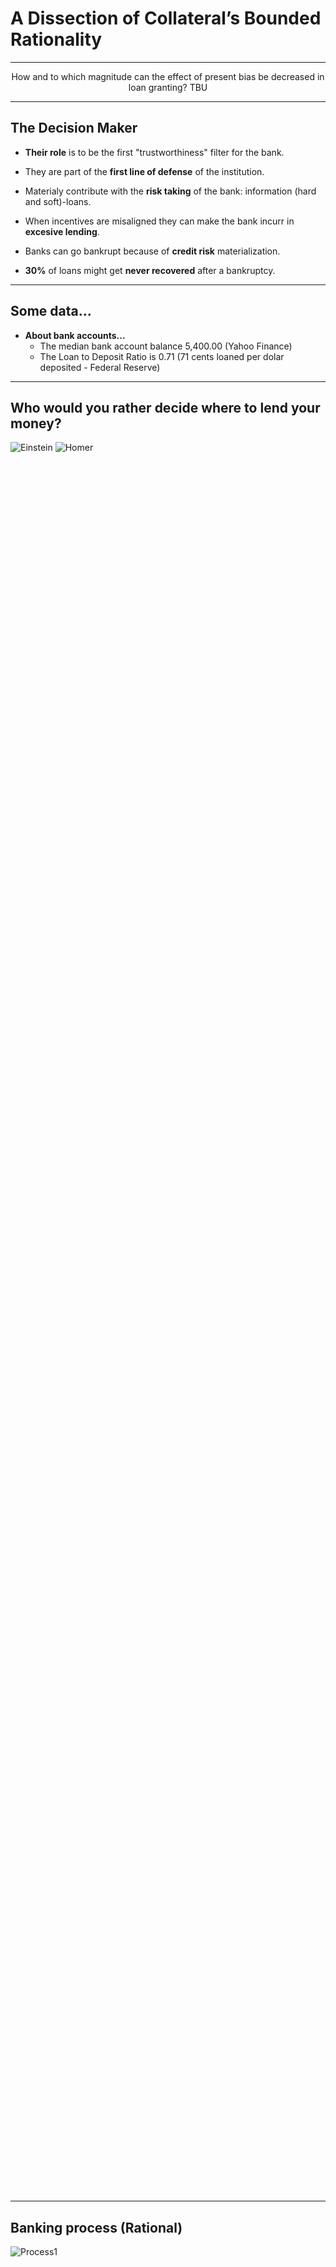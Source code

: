 <!-- .slide: class="title-slide" -->
# A Dissection of Collateral’s Bounded Rationality
</section>

---
<!-- .slide: class="big-text" -->
<div class="r-fit-text" style="text-align:center;">
  How and to which magnitude can the effect of present bias be decreased in loan granting? TBU
</div>



---
<!-- .slide: class="slide-heading" -->
## The Decision Maker

- **Their role** is to be the first "trustworthiness" filter for the bank.
- They are part of the **first line of defense** of the institution.
- Materialy contribute with the **risk taking** of the bank: information (hard and soft)-loans.

- When incentives are misaligned they can make the bank incurr in **excesive lending**.
- Banks can go bankrupt because of **credit risk** materialization.
- **30%** of loans might get **never recovered** after a bankruptcy.

---
<!-- .slide: class="slide-heading" -->
## Some data...
- **About bank accounts...**
    - The median bank account balance 5,400.00 (Yahoo Finance)
    - The Loan to Deposit Ratio is 0.71 (71 cents loaned per dolar deposited - Federal Reserve)

---
<!-- .slide: class="slide-heading" -->
## Who would you rather decide where to lend your money?

<div class="cols" style="min-height:70vh; align-items:center; justify-items:center; gap:64px;">
  <img data-src="./images/einsten.jpg" style="max-height:60vh; width:auto;" alt="Einstein">
  <img data-src="./images/homer.webp" style="max-height:60vh; width:auto;" alt="Homer">
</div>

---
<!-- .slide: class="slide-heading" -->
## Banking process (Rational)

<div class="r-vstack" style="height:80vh;justify-content:center;align-items:center;">
  <img data-src="./images/Figure1.png" alt="Process1" style="max-height:75vh;width:auto;display:block;">
</div>

---
<!-- .slide: class="slide-heading" -->
## Heuristics in the Banking Process  (1/2)

![Process2](./images/Figure4.png) <!-- .element: class="r-stretch" style="max-height:60vh;width:auto;" -->


--
<!-- .slide: class="slide-heading" -->
## Heuristics in the Banking Process (2/2)

![Process3](./images/Figure6.png) <!-- .element: class="r-stretch" style="max-height:60vh;width:auto;" -->

---
<!-- .slide: class="slide-heading" -->
## The Model


$$
\begin{aligned}
U_t
&=
\sum_{k=1}^{K}\!\left[
  \underbrace{\frac{(c_t^{k})^{1-\rho}}{1-\rho}}_{\text{CRRA level utility}}
  \;+\;
  \underbrace{\mu_k(c_t^{k}, r_t^{k})}_{\text{reference-dependent gain--loss}}
\right] \\
&\quad+\;
\underbrace{\beta \sum_{\tau=t+1}^{T} \delta^{\tau - t} \sum_{k=1}^{K}\!\left[
  \underbrace{\frac{(c_{\tau}^{k})^{1-\rho}}{1-\rho}}_{\text{CRRA level utility}}
  \;+\;
  \underbrace{\mu_k(c_{\tau}^{k}, r_{\tau}^{k})}_{\text{reference-dependent gain--loss}}
\right]}_{\text{present-biased discounted future utility}} \, .
\end{aligned}
$$


<table style="border-collapse:collapse; margin:auto;">
  <thead>
    <tr>
      <th style="border:1px solid #ccc; padding:6px;">Symbol</th>
      <th style="border:1px solid #ccc; padding:6px;">Meaning</th>
    </tr>
  </thead>
  <tbody>
    <tr>
      <td style="border:1px solid #ccc; padding:6px;">$c_t^{k}$</td>
      <td style="border:1px solid #ccc; padding:6px;">Consumption in dimension $k$ at time $t$</td>
    </tr>
    <tr>
      <td style="border:1px solid #ccc; padding:6px;">$r_t^{k}$</td>
      <td style="border:1px solid #ccc; padding:6px;">Reference point in dimension $k$ at time $t$</td>
    </tr>
    <tr>
      <td style="border:1px solid #ccc; padding:6px;">$K$</td>
      <td style="border:1px solid #ccc; padding:6px;">Number of consumption dimensions</td>
    </tr>
    <tr>
      <td style="border:1px solid #ccc; padding:6px;">$T$</td>
      <td style="border:1px solid #ccc; padding:6px;">Time horizon</td>
    </tr>
    <tr>
      <td style="border:1px solid #ccc; padding:6px;">$\rho$</td>
      <td style="border:1px solid #ccc; padding:6px;">CRRA curvature ($\rho\neq 1$)</td>
    </tr>
    <tr>
      <td style="border:1px solid #ccc; padding:6px;">$\beta\in(0,1]$</td>
      <td style="border:1px solid #ccc; padding:6px;">Present-bias factor</td>
    </tr>
    <tr>
      <td style="border:1px solid #ccc; padding:6px;">$\delta\in(0,1)$</td>
      <td style="border:1px solid #ccc; padding:6px;">Per-period discount factor</td>
    </tr>
    <tr>
      <td style="border:1px solid #ccc; padding:6px;">$\mu_k(\cdot)$</td>
      <td style="border:1px solid #ccc; padding:6px;">Gain–loss utility around $r_t^k$</td>
    </tr>
    <tr>
      <td style="border:1px solid #ccc; padding:6px;">$\eta_k&gt;0$</td>
      <td style="border:1px solid #ccc; padding:6px;">Sensitivity scale in $\mu_k$</td>
    </tr>
    <tr>
      <td style="border:1px solid #ccc; padding:6px;">$\lambda_k\ge 1$</td>
      <td style="border:1px solid #ccc; padding:6px;">Loss-aversion weight in $\mu_k$</td>
    </tr>
    <tr>
      <td style="border:1px solid #ccc; padding:6px;">$\alpha_k,\gamma_k\in(0,1]$</td>
      <td style="border:1px solid #ccc; padding:6px;">Gain/loss branch curvatures in $\mu_k$</td>
    </tr>
  </tbody>
</table>


**Typical branch form**
$$
\mu_k(c,r)=\eta_k\,\big[(c-r)_+^{\alpha_k} - \lambda_k\, (-(c-r)_-)^{\gamma_k}\big].
$$


--
<!-- .slide: class="slide-heading" -->
## The decision Rule

Utility function for each potential scenario:
- When Right:
  - $U_1$, when $\mathop{\mathbb{E}}(P_a)$ when customer expected probability $P_i$ is read as it landed above the threshold and that it was accepted.
  - $U_4$ , when $\mathop{\mathbb{E}}(P_b)$ of the expected repayment probability $P_i$, given by $(1-P_a)$ is read as it landed below the threshold and that it was rejected.

- When Wrong:
  - $U_3$ Type I Error
  - $U_2$ Type II Error

Each Scenario Probability of Accepting and rejecting given by:

$$\mathop{\mathbb{E}}\left[U|\text{Accept}\right]=P_aU_1+P_bU_2$$
$$\mathop{\mathbb{E}}\left[U|\text{Reject}\right]=P_aU_3+P_bU_4$$

In a multi-scenario task the decision maker will rank the utilities from the highest to the lowest.


--
## Intertemporal Choice Component (Laibson, 1997)

$$U_t = u(c_t) + \beta \sum_{\tau = t+1}^{T} \delta^{\tau - t} u(c_\tau)$$

Where,

- $u(c_t)$ : instant utility from consumption $c_t$
- $\beta$ : present-bias parameter $\beta \in(0,1]$
- $\delta$ : discount factor $\delta\in(0,1)$
- $T$ : the time horizon

--

## Reference-Dependent Preferences (Koszegi and Rabin, 2006)

$$U(c \mid r) = m(c) + \sum_{k=1}^{K} \mu_k \left[ m_k(c_k) - m_k(r_k) \right]$$

Where,

- $c=(c^1,...,C^K)$ : vector over k dimensions
- $c^k$ : realized outcome in k dimension
- $m(c)$ : total consumption utility $\sum_{k=1}^{K} m_k(c_k)$
- $r^k$ : agent's rational outcome expectations on $c^k$
- $m^k(\cdot)$ : consumption utility function for k dimension
- $\mu_k(\cdot)$ : the gain-loss utility function*

--

## Gain–Loss Utility Function Capturing Reference Dependence (Kőszegi & Rabin, 2006)

$$
\mu_k(x)=
\begin{cases}
\eta_k\,x,            & \text{if } x \ge 0 \quad \text{(gain)}\\[4pt]
\eta_k\,\lambda_k\,x, & \text{if } x < 0 \quad \text{(loss)}
\end{cases}
$$

Where,

- $\eta_k$: scale of sensitivity to gains/losses  
- $\lambda_k$: loss aversion parameter

--

## Adjusting the deviation-based structure with a CRRA form

$m^k(c^k)$ is replaced with $u(c^k)$

Giving:

$$
\mu_k(c_k,r_k)=
\begin{cases}
\eta_k\,x_k^{\alpha_k},                & \text{if } x_k \ge 0 \quad \text{(gain)}\\[4pt]
-\eta_k\,\lambda_k\,(-x_k)^{\gamma_k}, & \text{if } x_k < 0 \quad \text{(loss)}
\end{cases}
\qquad \text{with } x_k=c_k-r_k.
$$

Where,
- $\eta_k>0$: sensitivity factor  
- $\lambda_k \ge 1$: loss-aversion parameter  
- $\alpha_k \in (0,1]$: gains  
- $\gamma_k \in (0,1]$: losses


--

## Hybrid Model (quasi-hyperbolic discounting with explicit risk preferences)

$$U_t = \sum_{k=1}^{K} \left[ \frac{(c_{t}^{k})^{1 - \rho}}{1 - \rho} + \mu_k(c_{t}^{k}, r_{t}^{k}) \right] + \beta \sum_{\tau = t+1}^{T} \delta^{\tau - t} \sum_{k=1}^{K} \left[ \frac{(c_{\tau} ^{k})^{1 - \rho}}{1 - \rho} + \mu_k(c_{\tau}^{k}, r_{\tau}^{k}) \right]$$

--

## A Final Adjustment

- $A_t$: available menu
- $F(A_t)$: feasible attention sets
- $S_t \subseteq A_t$: consideration set endogenously chosen
- feasible utility path:

  $$
  \tilde{U}_t=\max_{c_t\in S_t}\left[ u(c_t \mid r_t)
  + \beta \sum_{\tau=t+1}^{T} \delta^{\tau-t}\,
  \mathbb{E}_{S_\tau}\!\left[ u(c_\tau \mid r_\tau) \right] \right]
  $$

- $\Theta_t$: a point given at time $t$
- $u(c_t \mid r_t)\ge \theta_t$: satisfaction point
- Constrained to $c_t \in S_t \subseteq A_t$

$$
U_t=\sum_{k=1}^{K}\left[\frac{(c_t^{k})^{1-\rho}}{1-\rho}+\mu_k(c_t^{k},r_t^{k})\right]
+\beta\sum_{\tau=t+1}^{T}\delta^{\tau-t}\sum_{k=1}^{K}\left[\frac{(c_\tau^{k})^{1-\rho}}{1-\rho}+\mu_k(c_\tau^{k},r_\tau^{k})\right]
$$


---
<!-- .slide: class="slide-heading" -->
## A Blur in the Perceived Feasibility Frontier

<div class="cols" style="min-height:70vh; align-items:center; justify-items:center; gap:64px;">
  <img data-src="./images/frontier1.png" style="max-height:60vh; width:auto;" alt="Frontier1">
  <img data-src="./images/frontier2.png" style="max-height:60vh; width:auto;" alt="Frontier2">
</div>

--
<!-- .slide: class="slide-heading" -->
## The effect of an Ancillary condition "d" (Clippel, Nd)

- $\Psi$ : bias (present bias)
- $\lambda$ : risk preference
- Decision set:

$$L=C(\{ x,y \}, \Psi, \lambda) \textnormal{ where, } (x,y)\in \mathbb{R}^2_+ $$

And the frontier:

$$y=\left(1-\left(\frac{x}{\psi}\right)^{1-\lambda}\right)^{1-\lambda}$$

--
<!-- .slide: class="slide-heading" -->
## The Frontier perception shift and inter-temporal effect

- Distorded decision set:
$$\psi_t=\psi(\psi_{t-1},A_t)$$
- Inter-temporal effect of time dependency:
$$\text{where, } x\in [0,\psi_t] \text{ and, } \lambda \in (0,1)$$


---
<!-- .slide: class="slide-heading" -->
## The Experimental Design

- Lab Experiment Proposed
- Field Experiment Proposed

--

## Lab Experiment

<table style="border-collapse:collapse; margin:auto;">
  <thead>
    <tr>
      <th style="border:1px solid #ccc; padding:6px;"></th>
      <th colspan="2" style="border:1px solid #ccc; padding:6px; text-align:center;">Time Delay</th>
    </tr>
    <tr>
      <th style="border:1px solid #ccc; padding:6px; text-align:left;">Incentive Adjustment</th>
      <th style="border:1px solid #ccc; padding:6px; text-align:center;">Yes</th>
      <th style="border:1px solid #ccc; padding:6px; text-align:center;">No</th>
    </tr>
  </thead>
  <tbody>
    <tr>
      <td style="border:1px solid #ccc; padding:6px;"><strong>Yes</strong></td>
      <td style="border:1px solid #ccc; padding:6px; text-align:center;">Treatment 3</td>
      <td style="border:1px solid #ccc; padding:6px; text-align:center;">Treatment 2</td>
    </tr>
    <tr>
      <td style="border:1px solid #ccc; padding:6px;"><strong>No</strong></td>
      <td style="border:1px solid #ccc; padding:6px; text-align:center;">Treatment 1</td>
      <td style="border:1px solid #ccc; padding:6px; text-align:center;">Control</td>
    </tr>
  </tbody>
</table>

--
## The measures

- Risk Aversion (Holt and Laury, 2002)
- Short-term Impatience (Andreoni, 2012)
- Risk Seeking (Eckel and Grossman, 2002)
- DOSPERT - Risk Taking (Blais and Weber, 2006)

--

## Situation

- Loan Officer Training in 5 minutes
- Decision making - rank from most to least chances of repayment (5 decisions)

<!-- .slide: class="bank-screen" -->
<div style="display:grid; grid-template-columns: 1.1fr .9fr; gap:16px; align-items:start; max-width:1100px; margin:0 auto;">

  <!-- Panel: Application -->
  <div style="border:1px solid #c9ced6; border-radius:12px; overflow:hidden; box-shadow:0 2px 12px rgba(0,0,0,.05);">
    <div style="background:#0b3d5c; color:#fff; padding:10px 14px; font-weight:700;">CREDIT APPLICATION A</div>
    <div style="padding:14px; background:#f8fafc;">
      <table style="width:100%; border-collapse:separate; border-spacing:0 8px; font-family: ui-monospace, SFMono-Regular, Menlo, Monaco, Consolas, 'Liberation Mono', monospace;">
        <tr><td style="color:#5b6573;">Amount Requested</td><td style="text-align:right; font-weight:700;">$10,000.00</td></tr>
        <tr><td style="color:#5b6573;">Term</td><td style="text-align:right;">36 periods</td></tr>
        <tr><td style="color:#5b6573;">Payment Frequency</td><td style="text-align:right;">Monthly <span style="padding:2px 6px; border:1px solid #c9ced6; border-radius:4px; background:#eef3f8;">X</span></td></tr>
        <tr><td style="color:#5b6573;">Installment (payment)</td><td style="text-align:right; font-weight:700;">$346.65</td></tr>
        <tr><td style="color:#5b6573;">Purpose of Credit</td><td style="text-align:right;">Consumer</td></tr>
        <tr><td style="color:#5b6573;">Type of Collateral</td><td style="text-align:right;">Mortgage-backed</td></tr>
        <tr><td style="color:#5b6573;">Source of Income</td><td style="text-align:right;">Private employee (5 years)</td></tr>
        <tr><td style="color:#5b6573;">Score</td><td style="text-align:right;">AAA (950; positive bureau history – 10 years)</td></tr>
        <tr><td style="color:#5b6573;">Total Consolidated Risk</td><td style="text-align:right; font-weight:700;">$10,000.00</td></tr>
      </table>
    </div>
  </div>

  <!-- Panel: Payment Capacity Analysis -->
  <div style="border:1px solid #c9ced6; border-radius:12px; overflow:hidden; box-shadow:0 2px 12px rgba(0,0,0,.05);">
    <div style="background:#0b3d5c; color:#fff; padding:10px 14px; font-weight:700;">Payment Capacity Analysis</div>
    <div style="padding:14px;">
      <table style="width:100%; border-collapse:separate; border-spacing:0 6px; margin-bottom:12px; font-family: ui-monospace, SFMono-Regular, Menlo, Monaco, Consolas, 'Liberation Mono', monospace;">
        <thead>
          <tr>
            <th style="text-align:left; color:#5b6573;">Assets</th>
            <th style="text-align:right; color:#5b6573;">Value</th>
            <th></th>
            <th style="text-align:left; color:#5b6573;">Liabilities</th>
            <th style="text-align:right; color:#5b6573;">Value</th>
          </tr>
        </thead>
        <tbody>
          <tr><td>Real Estate</td><td style="text-align:right;">$20,000.00</td><td></td><td>Secured Bank Debt</td><td style="text-align:right;">$19,120.89</td></tr>
          <tr><td>Other Assets</td><td style="text-align:right;">$10,000.00</td><td></td><td>Short-Term Liabilities</td><td style="text-align:right;">$953.75</td></tr>
        </tbody>
      </table>

      <table style="width:100%; border-collapse:separate; border-spacing:0 6px; font-family: ui-monospace, SFMono-Regular, Menlo, Monaco, Consolas, 'Liberation Mono', monospace;">
        <thead>
          <tr>
            <th style="text-align:left; color:#5b6573;">Income / Expense</th>
            <th style="text-align:right; color:#5b6573;">Amount</th>
            <th></th>
            <th style="text-align:left; color:#5b6573;">Income / Expense</th>
            <th style="text-align:right; color:#5b6573;">Amount</th>
          </tr>
        </thead>
        <tbody>
          <tr><td>Income</td><td style="text-align:right;">$1,247.55</td><td></td><td>Financial Expenses</td><td style="text-align:right;">$459.80</td></tr>
          <tr><td>Family Expenses</td><td style="text-align:right;">$98.00</td><td></td><td>Net Savings</td><td style="text-align:right; font-weight:700;">$689.75</td></tr>
          <tr><td style="color:#5b6573;">Total Expenses</td><td style="text-align:right;">$557.80</td><td></td><td></td><td></td></tr>
        </tbody>
      </table>
    </div>
  </div>

</div>


--
<!-- .slide: class="slide-heading" -->
## Field Experiment

1. Loan Officers undergo a "regular" workshop.
2. Fill surveys (behavioral traits).
3. They have to make decision sets
4. Start an unrelated training.
5. HR provides Stimuli
6. They have to make decisions sets

---
<!-- .slide: class="slide-heading" -->
## Preliminary Results

| Category              | Details                                                                 |
|----------------------|--------------------------------------------------------------------------|
| Participants (n)     | 42 loan officers                                                         |
| Age range            | 25–45 years                                                              |
| Gender               | 17 male, 25 female                                                       |
| Experience (role)    | 2 months – 10 years                                                      |
| Context              | During a scheduled training                                              |
| Instruments          | DOSPERT test; Holt–Laury risk test                                       |
| Decision sets        | Based on current bank standards, pre & post stimuli                      |
| Stimulus             | HR announced a change to bonus calculation (vs. status quo)              |

--

| Outcome                                  | Result / Interpretation                                                                 |
|------------------------------------------|------------------------------------------------------------------------------------------|
| Loan decision accuracy                    | Increased from 46% to 53% when present bias was deactivated                             |
| Collective risk preferences               | Shifted in the very short term, then converged back toward baseline                     |
| Statistical power                         | Study underpowered; ~290 participants estimated for statistical significance            |


--

<!-- .slide: class="slide-heading" -->
## A Shift in Accuracy

<!-- .slide: class="img-center" -->

<div style="display:grid; place-items:center; min-height:80vh;">
  <img src="./images/Accuracy_2.png"
       alt="Accuracy figure"
       style="max-width:90%; max-height:85vh;" />
</div>

--

<!-- .slide: class="slide-heading" -->
## A Momentary Shift in Risk Preferences

<!-- .slide: class="img-center" -->

<div style="display:grid; place-items:center; min-height:80vh;">
  <img src="./images/Risk_Preference_Trajectories.png"
       alt="Accuracy figure"
       style="max-width:90%; max-height:85vh;" />
</div>

---
<!-- .slide: class="slide-heading" -->
## Empirical Strategy Using MLE

**From the Experiments**
- Risk (Holt–Laury \(R^{HL}\)
- Eckel–Grossman \(R^{EG}\)
- DOSPERT \(R^{DOS}\))  
- Impatience \(S^{imp}\
- Delay indicator \(D\)

--

## From Theory to Econometrics (Ordered Probit)

**Latent index** for trial $i$ (subject $g$):

$$
y_i^\ast = m_i'\beta + \varepsilon_i, \qquad \varepsilon_i \sim \mathcal{N}(0,1)
$$

Observed category $y_i \in \{1,\dots,J\}$ via cutpoints  
$\mu_0=-\infty < \mu_1 < \dots < \mu_{J-1} < \mu_J=+\infty$:

$$
P(y_i=j) = \Phi(\mu_j - m_i'\beta) - \Phi(\mu_{j-1} - m_i'\beta)
$$

**Design of $m_i$ (links model → data):**

- **Present bias:** $D_i$, $S^{imp}_g$, $D_i \times S^{imp}_g$
- **Risk:** $R^{HL}_g$, $R^{EG}_g$, $R^{DOS}_g$
- **Task features:** stakes, variance, information load, time pressure; engineered from $u(c)$ and $\mu_k(\cdot)$
- **Heteroskedasticity:**  
  $\mathrm{Var}(\varepsilon_i)=\sigma_i^2=\exp(w_i'\kappa)$  
  $\Rightarrow\; P(y_i=j)=\Phi\!\Big(\frac{\mu_j-m_i'\beta}{\sigma_i}\Big)-\Phi\!\Big(\frac{\mu_{j-1}-m_i'\beta}{\sigma_i}\Big)$

**Panel heterogeneity:**  
Random intercept $b_g\sim\mathcal{N}(0,\sigma_b^2)$  
$$
y_{ig}^\ast = m_{ig}'\beta + b_g + \varepsilon_{ig}.
$$


--

## Estimation, Tests, and Extensions (MLE / QMLE)

**Log-likelihood** (maximize over $\beta$, $\mu$, and optionally $\kappa$, $\gamma_j$, $\sigma_b^2$):

$$
\ell = \sum_{i=1}^n \sum_{j=1}^J 
\mathbf{1}\{y_i=j\} \,
\log \Big[
\Phi(\mu_j - m_i'\beta) - \Phi(\mu_{j-1} - m_i'\beta)
\Big]
$$

- **Inference:** Fisher or observed information; robust (sandwich) SEs for QMLE.
- **Identification:** ordered scale (fix $\mathrm{Var}(\varepsilon)=1$.

--

**Key hypotheses (link to behavioral theory):**

- *Present bias:* $H_0:\; D=0,\; S^{imp}=0,\; D\times S^{imp}=0$
- *Risk channels:* joint Wald test on $(R^{HL}, R^{EG}, R^{DOS})$
- *Panel heterogeneity:* $H_0:\; \sigma_b^2 = 0$

**Extensions:**

- **Correctness linkage:** bivariate (ordered probit + probit) with $\mathrm{Corr}(\varepsilon,\nu)=\rho$
- **Ranked decisions:** Plackett–Luce (exploded logit) or composite *pairwise probit*
- **Reporting:** marginal effects by delay/impatience, threshold plots, subject-level random effects, predictive accuracy.

---
<!-- .slide: class="slide-heading" -->
## Q&A